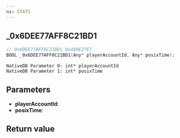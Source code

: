 ```yaml
---
ns: STATS
---
```

## _0x6DEE77AFF8C21BD1

```c
// 0x6DEE77AFF8C21BD1 0x489E27E7
BOOL _0x6DEE77AFF8C21BD1(Any* playerAccountId, Any* posixTime);
```

```
NativeDB Parameter 0: int* playerAccountId
NativeDB Parameter 1: int* posixTime
```

## Parameters
* **playerAccountId**: 
* **posixTime**: 

## Return value
